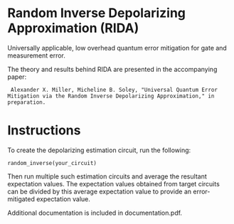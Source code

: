 # Random Inverse Depolarizing Approximation (RIDA)

Universally applicable, low overhead quantum error mitigation for gate and measurement error. 

The theory and results behind RIDA are presented in the accompanying paper: 

     Alexander X. Miller, Micheline B. Soley, "Universal Quantum Error Mitigation via the Random Inverse Depolarizing Approximation," in preparation.
 
 # Instructions
 
 To create the depolarizing estimation circuit, run the following:
 
 ```
random_inverse(your_circuit)
 ```
 Then run multiple such estimation circuits and average the resultant expectation values. The expectation values obtained from target circuits can be divided by this average expectation value to provide an error-mitigated expectation value.

 Additional documentation is included in documentation.pdf.

